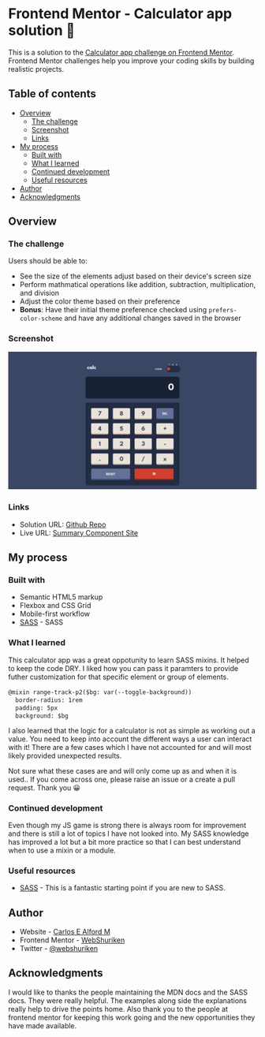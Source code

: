 # Frontend Mentor - Calculator app solution :abacus:

This is a solution to the [Calculator app challenge on Frontend Mentor](https://www.frontendmentor.io/challenges/calculator-app-9lteq5N29). Frontend Mentor challenges help you improve your coding skills by building realistic projects. 

## Table of contents

- [Overview](#overview)
  - [The challenge](#the-challenge)
  - [Screenshot](#screenshot)
  - [Links](#links)
- [My process](#my-process)
  - [Built with](#built-with)
  - [What I learned](#what-i-learned)
  - [Continued development](#continued-development)
  - [Useful resources](#useful-resources)
- [Author](#author)
- [Acknowledgments](#acknowledgments)

## Overview

### The challenge

Users should be able to:

- See the size of the elements adjust based on their device's screen size
- Perform mathmatical operations like addition, subtraction, multiplication, and division
- Adjust the color theme based on their preference
- **Bonus**: Have their initial theme preference checked using `prefers-color-scheme` and have any additional changes saved in the browser

### Screenshot

![](./screenshot.png)

### Links

- Solution URL: [Github Repo](https://github.com/webshuriken/frontend-mentor-my-solutions/calculator-app)
- Live URL: [Summary Component Site](https://webshuriken.github.io/frontend-mentor-my-solutions/calculator-app/)

## My process

### Built with

- Semantic HTML5 markup
- Flexbox and CSS Grid
- Mobile-first workflow
- [SASS](https://sass-lang.com/) - SASS

### What I learned

This calculator app was a great oppotunity to learn SASS mixins. It helped to keep the code DRY.
I liked how you can pass it paramters to provide futher customization for that specific element or group of elements.

```
@mixin range-track-p2($bg: var(--toggle-background))
  border-radius: 1rem
  padding: 5px
  background: $bg
```

I also learned that the logic for a calculator is not as simple as working out a value. You need to keep into account the different ways a user can interact with it! There are a few cases which I have not accounted for and will most likely provided unexpected results.

Not sure what these cases are and will only come up as and when it is used.. If you come across one, please raise an issue or a create a pull request. Thank you :grinning:

### Continued development

Even though my JS game is strong there is always room for improvement and there is still a lot of topics I have not looked into.
My SASS knowledge has improved a lot but a bit more practice so that I can best understand when to use a mixin or a module.

### Useful resources

- [SASS](https://sass-lang.com/guide) - This is a fantastic starting point if you are new to SASS.

## Author

- Website - [Carlos E Alford M](https://carlosealford.com)
- Frontend Mentor - [WebShuriken](https://www.frontendmentor.io/profile/WebShuriken)
- Twitter - [@webshuriken](https://www.twitter.com/webshuriken)

## Acknowledgments

I would like to thanks the people maintaining the MDN docs and the SASS docs. They were really helpful. The examples along side the explanations really help to drive the points home.
Also thank you to the people at frontend mentor for keeping this work going and the new opportunities they have made available.
